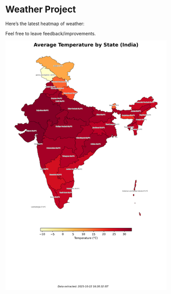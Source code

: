 # Weather Project

Here’s the latest heatmap of weather:

Feel free to leave feedback/improvements.

![India Heatmap](docs/assets/india_heatmap.png?v=F8B6FA)
